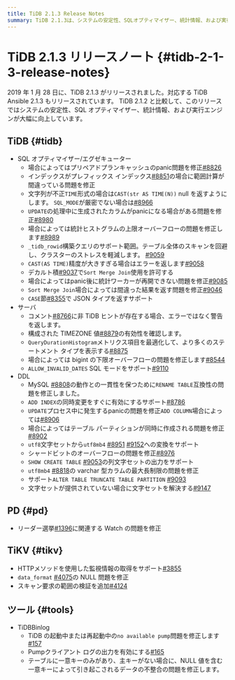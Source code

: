 ```yaml
---
title: TiDB 2.1.3 Release Notes
summary: TiDB 2.1.3は、システムの安定性、SQLオプティマイザー、統計情報、および実行エンジンが向上しています。具体的な修正点には、プリペアドプランキャッシュのpanic問題の修正、インデックスの範囲計算の修正、文字列が不正`TIME`形式の場合の修正などが含まれます。また、TiDB Ansible 2.1.3もリリースされています。PDやTiKVにも修正が加えられています。TiDBBinlogにもいくつかの修正が加えられています。
---
```


# TiDB 2.1.3 リリースノート {#tidb-2-1-3-release-notes}

2019 年 1 月 28 日に、TiDB 2.1.3 がリリースされました。対応する TiDB Ansible 2.1.3 もリリースされています。 TiDB 2.1.2 と比較して、このリリースではシステムの安定性、SQL オプティマイザー、統計情報、および実行エンジンが大幅に向上しています。

## TiDB {#tidb}

-   SQL オプティマイザー/エグゼキューター
    -   場合によってはプリペアドプランキャッシュのpanic問題を修正[#8826](https://github.com/pingcap/tidb/pull/8826)
    -   インデックスがプレフィックス インデックス[#8851](https://github.com/pingcap/tidb/pull/8851)の場合に範囲計算が間違っている問題を修正
    -   文字列が不正`TIME`形式の場合は`CAST(str AS TIME(N))` null を返すようにします。 `SQL_MODE`が厳密でない場合は[#8966](https://github.com/pingcap/tidb/pull/8966)
    -   `UPDATE`の処理中に生成されたカラムがpanicになる場合がある問題を修正[#8980](https://github.com/pingcap/tidb/pull/8980)
    -   場合によっては統計ヒストグラムの上限オーバーフローの問題を修正します[#8989](https://github.com/pingcap/tidb/pull/8989)
    -   `_tidb_rowid`構築クエリのサポート範囲。テーブル全体のスキャンを回避し、クラスターのストレスを軽減します。 [#9059](https://github.com/pingcap/tidb/pull/9059)
    -   `CAST(AS TIME)`精度が大きすぎる場合はエラーを返します[#9058](https://github.com/pingcap/tidb/pull/9058)
    -   デカルト積[#9037](https://github.com/pingcap/tidb/pull/9037)で`Sort Merge Join`使用を許可する
    -   場合によってはpanic後に統計ワーカーが再開できない問題を修正[#9085](https://github.com/pingcap/tidb/pull/9085)
    -   `Sort Merge Join`場合によっては間違った結果を返す問題を修正[#9046](https://github.com/pingcap/tidb/pull/9046)
    -   `CASE`節[#8355](https://github.com/pingcap/tidb/pull/8355)で JSON タイプを返すサポート
-   サーバ
    -   コメント[#8766](https://github.com/pingcap/tidb/pull/8766)に非 TiDB ヒントが存在する場合、エラーではなく警告を返します。
    -   構成された TIMEZONE 値[#8879](https://github.com/pingcap/tidb/pull/8879)の有効性を確認します。
    -   `QueryDurationHistogram`メトリクス項目を最適化して、より多くのステートメント タイプを表示する[#8875](https://github.com/pingcap/tidb/pull/8875)
    -   場合によっては bigint の下限オーバーフローの問題を修正します[#8544](https://github.com/pingcap/tidb/pull/8544)
    -   `ALLOW_INVALID_DATES` SQL モードをサポート[#9110](https://github.com/pingcap/tidb/pull/9110)
-   DDL
    -   MySQL [#8808](https://github.com/pingcap/tidb/pull/8808)の動作との一貫性を保つために`RENAME TABLE`互換性の問題を修正しました。
    -   `ADD INDEX`の同時変更をすぐに有効にするサポート[#8786](https://github.com/pingcap/tidb/pull/8786)
    -   `UPDATE`プロセス中に発生するpanicの問題を修正`ADD COLUMN`場合によっては[#8906](https://github.com/pingcap/tidb/pull/8906)
    -   場合によってはテーブル パーティションが同時に作成される問題を修正[#8902](https://github.com/pingcap/tidb/pull/8902)
    -   `utf8`文字セットから`utf8mb4` [#8951](https://github.com/pingcap/tidb/pull/8951) [#9152](https://github.com/pingcap/tidb/pull/9152)への変換をサポート
    -   シャードビットのオーバーフローの問題を修正[#8976](https://github.com/pingcap/tidb/pull/8976)
    -   `SHOW CREATE TABLE` [#9053](https://github.com/pingcap/tidb/pull/9053)の列文字セットの出力をサポート
    -   `utf8mb4` [#8818](https://github.com/pingcap/tidb/pull/8818)の varchar 型カラムの最大長制限の問題を修正
    -   サポート`ALTER TABLE TRUNCATE TABLE PARTITION` [#9093](https://github.com/pingcap/tidb/pull/9093)
    -   文字セットが提供されていない場合に文字セットを解決する[#9147](https://github.com/pingcap/tidb/pull/9147)

## PD {#pd}

-   リーダー選挙[#1396](https://github.com/pingcap/pd/pull/1396)に関連する Watch の問題を修正

## TiKV {#tikv}

-   HTTPメソッドを使用した監視情報の取得をサポート[#3855](https://github.com/tikv/tikv/pull/3855)
-   `data_format` [#4075](https://github.com/tikv/tikv/pull/4075)の NULL 問題を修正
-   スキャン要求の範囲の検証を追加[#4124](https://github.com/tikv/tikv/pull/4124)

## ツール {#tools}

-   TiDBBinlog
    -   TiDB の起動中または再起動中の`no available pump`問題を修正します[#157](https://github.com/pingcap/tidb-tools/pull/158)
    -   Pumpクライアント ログの出力を有効にする[#165](https://github.com/pingcap/tidb-tools/pull/165)
    -   テーブルに一意キーのみがあり、主キーがない場合に、NULL 値を含む一意キーによって引き起こされるデータの不整合の問題を修正します。
